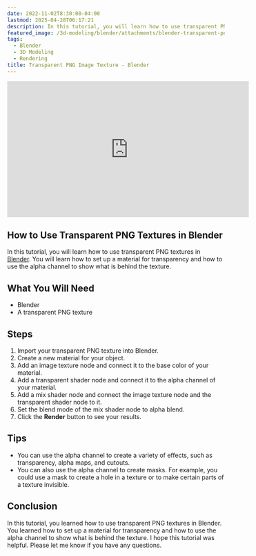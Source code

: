 ```yaml
---
date: 2022-11-02T8:30:00-04:00
lastmod: 2025-04-28T06:17:21
description: In this tutorial, you will learn how to use transparent PNG textures in Blender. You will learn how to set up a material for transparency and how to use the alpha channel to show what is behind the texture.
featured_image: /3d-modeling/blender/attachments/blender-transparent-png-image-texture.jpg
tags:
  - Blender
  - 3D Modeling
  - Rendering
title: Transparent PNG Image Texture - Blender
---
```


<div class="iframe-16-9-container">
<iframe class="youTubeIframe" width="560" height="315" src="https://www.youtube.com/embed/622uGwLxbPY?rel=0" title="YouTube video player" frameborder="0" allow="accelerometer; autoplay; clipboard-write; encrypted-media; gyroscope; picture-in-picture; web-share" allowfullscreen></iframe>
</div>

## How to Use Transparent PNG Textures in Blender

In this tutorial, you will learn how to use transparent PNG textures in [Blender](./blender.md). You will learn how to set up a material for transparency and how to use the alpha channel to show what is behind the texture.

## What You Will Need

- Blender
- A transparent PNG texture

## Steps

1. Import your transparent PNG texture into Blender.
2. Create a new material for your object.
3. Add an image texture node and connect it to the base color of your material.
4. Add a transparent shader node and connect it to the alpha channel of your material.
5. Add a mix shader node and connect the image texture node and the transparent shader node to it.
6. Set the blend mode of the mix shader node to alpha blend.
7. Click the **Render** button to see your results.

## Tips

- You can use the alpha channel to create a variety of effects, such as transparency, alpha maps, and cutouts.
- You can also use the alpha channel to create masks. For example, you could use a mask to create a hole in a texture or to make certain parts of a texture invisible.

## Conclusion

In this tutorial, you learned how to use transparent PNG textures in Blender. You learned how to set up a material for transparency and how to use the alpha channel to show what is behind the texture. I hope this tutorial was helpful. Please let me know if you have any questions.
